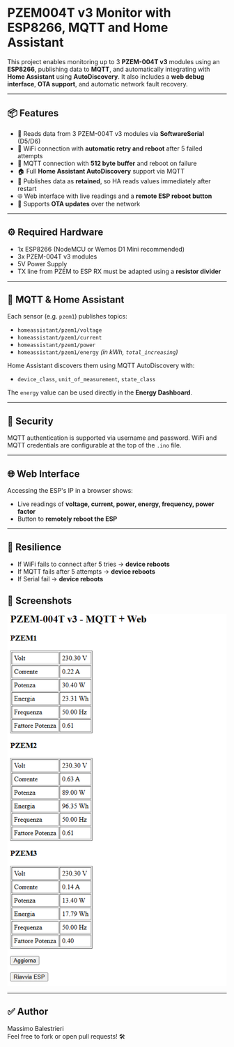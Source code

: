 # PZEM004T v3 Monitor with ESP8266, MQTT and Home Assistant

This project enables monitoring up to 3 **PZEM-004T v3** modules using an **ESP8266**, publishing data to **MQTT**, and automatically integrating with **Home Assistant** using **AutoDiscovery**. It also includes a **web debug interface**, **OTA support**, and automatic network fault recovery.

---

## 📦 Features


- 🔌 Reads data from 3 PZEM-004T v3 modules via **SoftwareSerial** (D5/D6)
- 📶 WiFi connection with **automatic retry and reboot** after 5 failed attempts
- 📡 MQTT connection with **512 byte buffer** and reboot on failure
- 🏠 Full **Home Assistant AutoDiscovery** support via MQTT
- 🔄 Publishes data as **retained**, so HA reads values immediately after restart
- 🌐 Web interface with live readings and a **remote ESP reboot button**
- 🔧 Supports **OTA updates** over the network

---

## ⚙️ Required Hardware

- 1x ESP8266 (NodeMCU or Wemos D1 Mini recommended)
- 3x PZEM-004T v3 modules
- 5V Power Supply
- TX line from PZEM to ESP RX must be adapted using a **resistor divider**

---

## 📡 MQTT & Home Assistant

Each sensor (e.g. `pzem1`) publishes topics:

- `homeassistant/pzem1/voltage`
- `homeassistant/pzem1/current`
- `homeassistant/pzem1/power`
- `homeassistant/pzem1/energy` *(in kWh, `total_increasing`)*

Home Assistant discovers them using MQTT AutoDiscovery with:

- `device_class`, `unit_of_measurement`, `state_class`

The `energy` value can be used directly in the **Energy Dashboard**.

---

## 🔐 Security

MQTT authentication is supported via username and password. WiFi and MQTT credentials are configurable at the top of the `.ino` file.

---

## 🌐 Web Interface

Accessing the ESP's IP in a browser shows:

- Live readings of **voltage, current, power, energy, frequency, power factor**
- Button to **remotely reboot the ESP**

---

## 🧠 Resilience

- If WiFi fails to connect after 5 tries → **device reboots**
- If MQTT fails after 5 attempts → **device reboots**
- If Serial fail  → **device reboots**


## 📸 Screenshots

![WebPage](screenshot.png)

---

## ✅ Author

Massimo Balestrieri  
Feel free to fork or open pull requests! 🛠️
